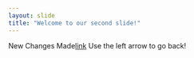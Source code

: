 ```yaml
---
layout: slide
title: "Welcome to our second slide!"
---
```

New Changes Made[link](https://hinitin5.github.io/github-slideshow/)
Use the left arrow to go back!